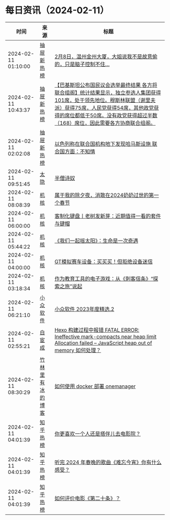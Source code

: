 ﻿# 每日资讯（2024-02-11）

|时间|来源|标题|
|---|---|---|
|2024-02-11 01:10:00|[抽屉新热榜](http://dig.chouti.com/feed.xml)|[2月8日，温州金州大厦，大姐说我不是故意偷的，只是脑子控制不住…](https://dig.chouti.com/link/41505832)|
|2024-02-11 10:43:37|[抽屉新热榜](http://dig.chouti.com/feed.xml)|[【巴基斯坦公布国民议会选举最终结果 各方将联合组阁】统计结果显示，独立参选人集团获得101席，处于领先地位。穆斯林联盟（谢里夫派）获得75席，人民党获得54席，其他政党获得的席位都低于50席。没有政党获得超过半数（168）席位，因此需要各方协商联合组阁。](https://dig.chouti.com/link/41509072)|
|2024-02-11 02:02:08|[抽屉新热榜](http://dig.chouti.com/feed.xml)|[以色列称在联合国机构地下发现哈马斯设施 联合国方面：不知情](https://dig.chouti.com/link/41506037)|
|2024-02-11 09:51:45|[太隐](https://wangyurui.com/feed.xml)|[半僧诗奴](https://wangyurui.com/posts/ban-seng-shi-nu-d88db69b)|
|2024-02-11 08:08:39|[机核](https://www.gcores.com/rss)|[属于我的除夕夜，消散在2024奶奶过世的第一个春节](https://www.gcores.com/articles/177560)|
|2024-02-11 06:00:00|[机核](https://www.gcores.com/rss)|[客制化键盘丨老树发新芽：近期值得一看的套件与键帽](https://www.gcores.com/articles/177548)|
|2024-02-11 05:44:22|[机核](https://www.gcores.com/rss)|[《我们一起摇太阳》：生命是一次奇遇](https://www.gcores.com/articles/177563)|
|2024-02-11 04:00:00|[机核](https://www.gcores.com/rss)|[GT模拟赛车设备：买买买！但拒绝设备迷信](https://www.gcores.com/videos/177543)|
|2024-02-11 03:18:34|[机核](https://www.gcores.com/rss)|[作为教育工具的电子游戏：从《刺客信条》“探索之旅”说起](https://www.gcores.com/articles/177559)|
|2024-02-11 06:21:10|[小众软件](https://www.appinn.com/feed/)|[小众软件 2023年度精选.2](https://www.appinn.com/appinn-2023-top-15-list-2/)|
|2024-02-11 02:55:21|[白宦成](https://www.ixiqin.com/feed/)|[Hexo 构建过程中报错 FATAL ERROR: Ineffective mark-compacts near heap limit Allocation failed – JavaScript heap out of memory 如何处理？](https://www.ixiqin.com/2024/02/11/hexo-error-during-construction-data-error-effective-mark/)|
|2024-02-11 08:30:29|[竹林里有冰的博客](https://zhul.in/rss.xml)|[如何使用 docker 部署 onemanager](https://zhul.in/2024/02/11/how-to-deploy-onemanager-with-docker/)|
|2024-02-11 04:01:39|[知乎热榜](https://rss.mifaw.com/articles/5c8bb11a3c41f61efd36683e/5c919d543882afa09dff3fa3)|[你更喜欢一个人还是搭伴儿去电影院？](https://www.zhihu.com/question/643400563)|
|2024-02-11 04:01:39|[知乎热榜](https://rss.mifaw.com/articles/5c8bb11a3c41f61efd36683e/5c919d543882afa09dff3fa3)|[听完 2024 年春晚的歌曲《难忘今宵》你有什么感受？](https://www.zhihu.com/question/643809289)|
|2024-02-11 04:01:39|[知乎热榜](https://rss.mifaw.com/articles/5c8bb11a3c41f61efd36683e/5c919d543882afa09dff3fa3)|[如何评价电影《第二十条》？](https://www.zhihu.com/question/639453443)|
